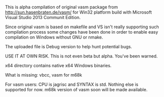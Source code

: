 This is alpha compilation of original vasm package from http://sun.hasenbraten.de/vasm/ for Win32 platform build with Microsoft Visual Studio 2013 Communit Edition.

Since original vasm is based on makefile and VS isn't really supporting such compilation process some changes have been done in order to enable easy compilation on Windows without GNU or nmake.

The uploaded file is Debug version to help hunt potential bugs. 

USE IT AT OWN RISK. This is not even beta but alpha. You've been warned.

x64 directory contains native x64 Windows binaries.

What is missing: vbcc, vasm for m68k


For vasm users: CPU is jagrisc and SYNTAX is std. Nothing else is supported for now.
m68k version of vasm soon will be made available.

